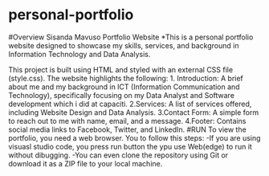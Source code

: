 # personal-portfolio

#Overview Sisanda Mavuso Portfolio Website *This is a personal portfolio website designed to showcase my skills, services, and background in Information Technology and Data Analysis.

This project is built using HTML and styled with an external CSS file (style.css). The website highlights the following: 1. Introduction: A brief about me and my background in ICT (Information Communication and Technology), specifically focusing on my Data Analyst and Software development which i did at capaciti. 2.Services: A list of services offered, including Website Design and Data Analysis. 3.Contact Form: A simple form to reach out to me with name, email, and a message. 4.Footer: Contains social media links to Facebook, Twitter, and LinkedIn. #RUN To view the portfolio, you need a web browser. You to follow this steps: -If you are using visuasl studio code, you press run button the ypu use Web(edge) to run it without dibugging. -You can even clone the repository using Git or download it as a ZIP file to your local machine.
